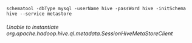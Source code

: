 ```
schematool -dbType mysql -userName hive -passWord hive -initSchema
hive --service metastore 
```

###### Unable to instantiate org.apache.hadoop.hive.ql.metadata.SessionHiveMetaStoreClient